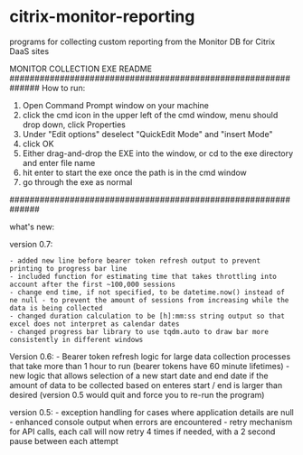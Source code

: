# citrix-monitor-reporting
programs for collecting custom reporting from the Monitor DB for Citrix DaaS sites

MONITOR COLLECTION EXE README
##############################################################
How to run:
1. Open Command Prompt window on your machine
2. click the cmd icon in the upper left of the cmd window, menu should drop down, click Properties
3. Under "Edit options" deselect "QuickEdit Mode" and "insert Mode"
4. click OK
5. Either drag-and-drop the EXE into the window, or cd to the exe directory and enter file name
6. hit enter to start the exe once the path is in the cmd window
7. go through the exe as normal


##############################################################

what's new:

version 0.7:

	- added new line before bearer token refresh output to prevent printing to progress bar line
	- included function for estimating time that takes throttling into account after the first ~100,000 sessions
	- change end time, if not specified, to be datetime.now() instead of ne null - to prevent the amount of sessions from increasing while the data is being collected
	- changed duration calculation to be [h]:mm:ss string output so that excel does not interpret as calendar dates
	- changed progress bar library to use tqdm.auto to draw bar more consistently in different windows

Version 0.6: 
	- Bearer token refresh logic for large data collection processes that take more than 1 hour to run (bearer tokens have 60 minute lifetimes)
	- new logic that allows selection of a new start date and end date if the amount of data to be collected based on enteres start / end is
	  larger than desired (version 0.5 would quit and force you to re-run the program)

version 0.5:
	- exception handling for cases where application details are null
	- enhanced console output when errors are encountered
	- retry mechanism for API calls, each call will now retry 4 times if needed, with a 2 second pause between each attempt
